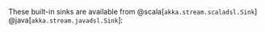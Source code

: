 These built-in sinks are available from @scala[`akka.stream.scaladsl.Sink`] @java[`akka.stream.javadsl.Sink`]:
